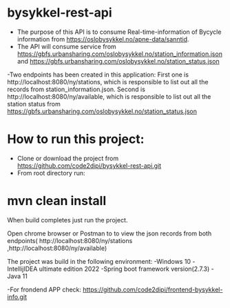# bysykkel-rest-api
- The purpose of this API is to consume Real-time-information of Bycycle information from https://oslobysykkel.no/apne-data/sanntid.
- The API will consume service from https://gbfs.urbansharing.com/oslobysykkel.no/station_information.json and https://gbfs.urbansharing.com/oslobysykkel.no/station_status.json

-Two endpoints has been created in this application: 
First one is http://localhost:8080/ny/stations, which is responsible to list out all the records from station_information.json.
Second is http://localhost:8080/ny/available, which is responsible to list out all the station status from https://gbfs.urbansharing.com/oslobysykkel.no/station_status.json 

# How to run this project:
- Clone or download the project from https://github.com/code2dipi/bysykkel-rest-api.git
- From root directory run:
 # mvn clean install 
When build completes  just run the project.
 
 Open chrome browser or Postman to to view the json records from both endpoints( http://localhost:8080/ny/stations ,http://localhost:8080/ny/available)
 
 The project was build in the following environment:
 -Windows 10
 -IntellijIDEA ultimate edition 2022
 -Spring boot framework version(2.7.3)
 -Java 11
 
 -For frondend APP check: https://github.com/code2dipi/frontend-bysykkel-info.git



